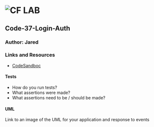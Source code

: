![CF](http://i.imgur.com/7v5ASc8.png) LAB
=================================================

## Code-37-Login-Auth

### Author: Jared

### Links and Resources
* [CodeSandboc](https://codesandbox.io/s/lookzlx69)

  
#### Tests
* How do you run tests?
* What assertions were made?
* What assertions need to be / should be made?

#### UML
Link to an image of the UML for your application and response to events
